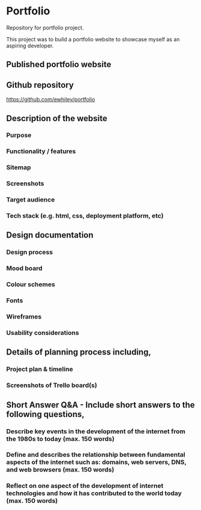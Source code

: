 # Portfolio
Repository for portfolio project. 

This project was to build a portfolio website to showcase myself as an aspiring developer. 


## Published portfolio website


## Github repository
https://github.com/ewhiley/portfolio


## Description of the website
### Purpose
### Functionality / features
### Sitemap
### Screenshots
### Target audience
### Tech stack (e.g. html, css, deployment platform, etc)

## Design documentation
### Design process
### Mood board
### Colour schemes
### Fonts
### Wireframes
### Usability considerations

## Details of planning process including,
### Project plan & timeline
### Screenshots of Trello board(s)

## Short Answer Q&A - Include short answers to the following questions,
### Describe key events in the development of the internet from the 1980s to today (max. 150 words)
### Define and describes the relationship between fundamental aspects of the internet such as: domains, web servers, DNS, and web browsers (max. 150 words)
### Reflect on one aspect of the development of internet technologies and how it has contributed to the world today (max. 150 words)
